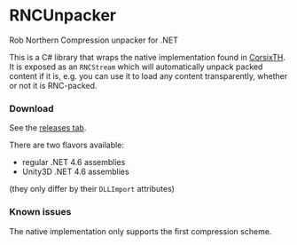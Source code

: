 # RNCUnpacker

Rob Northern Compression unpacker for .NET

This is a C# library that wraps the native implementation found in [CorsixTH](https://github.com/CorsixTH/CorsixTH). It is exposed as an ```RNCStream``` which will automatically unpack packed content if it is, e.g. you can use it to load any content transparently, whether or not it is RNC-packed.

### Download

See the [releases tab](https://github.com/aybe/RNCUnpacker/releases).

There are two flavors available:

- regular .NET 4.6 assemblies 
- Unity3D .NET 4.6 assemblies
 
(they only differ by their ```DLLImport``` attributes)

### Known issues

The native implementation only supports the first compression scheme.